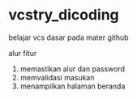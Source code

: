 # vcstry_dicoding
belajar vcs dasar pada mater github

alur fitur
1. memastikan alur dan password
2. memvalidasi masukan
3. menampilkan halaman beranda
